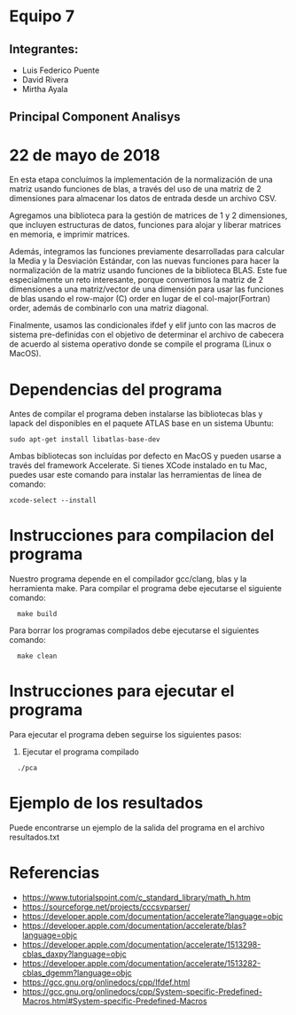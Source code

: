 # Equipo 7

## Integrantes:
  * Luis Federico Puente
  * David Rivera
  * Mirtha Ayala

## Principal Component Analisys
# 22 de mayo de 2018

En esta etapa concluímos la implementación de la normalización de una matriz usando
funciones de blas, a través del uso de una matriz de 2 dimensiones para almacenar
los datos de entrada desde un archivo CSV.

Agregamos una biblioteca para la gestión de matrices de 1 y 2 dimensiones, que
incluyen estructuras de datos, funciones para alojar y liberar matrices en memoria,
e imprimir matrices.

Además, integramos las funciones previamente desarrolladas para calcular la Media
y la Desviación Estándar, con las nuevas funciones para hacer la normalización
de la matriz usando funciones de la biblioteca BLAS. Este fue especialmente un
reto interesante, porque convertimos la matriz de 2 dimensiones a una
matriz/vector de una dimensión para usar las funciones de blas usando el
row-major (C) order en lugar de el col-major(Fortran) order, además de combinarlo con una matriz diagonal.

Finalmente, usamos las condicionales ifdef y elif junto con las macros de sistema
pre-definidas con el objetivo de determinar el archivo de cabecera  de acuerdo
al sistema operativo donde se compile el programa (Linux o MacOS).

# Dependencias del programa

Antes de compilar el programa deben instalarse las bibliotecas blas y lapack
del disponibles en el paquete ATLAS base en un sistema Ubuntu:

```
sudo apt-get install libatlas-base-dev
```

Ambas bibliotecas son incluídas por defecto en MacOS y pueden usarse a través del framework Accelerate. Si tienes XCode instalado en tu Mac, puedes usar este comando para instalar
las herramientas de línea de comando:

```
xcode-select --install
```

# Instrucciones para compilacion del programa

  Nuestro programa depende en el compilador gcc/clang, blas y la herramienta make. Para compilar el programa debe ejecutarse el siguiente comando:

  ```
    make build
  ````
  Para borrar los programas compilados debe ejecutarse el siguientes comando:

  ```
    make clean
  ```

# Instrucciones para ejecutar el programa

  Para ejecutar el programa deben seguirse los siguientes pasos:

  1. Ejecutar el programa compilado
  ```
    ./pca
  ```

# Ejemplo de los resultados

  Puede encontrarse un ejemplo de la salida del programa en el archivo resultados.txt

# Referencias

  * https://www.tutorialspoint.com/c_standard_library/math_h.htm
  * https://sourceforge.net/projects/cccsvparser/
  * https://developer.apple.com/documentation/accelerate?language=objc
  * https://developer.apple.com/documentation/accelerate/blas?language=objc
  * https://developer.apple.com/documentation/accelerate/1513298-cblas_daxpy?language=objc
  * https://developer.apple.com/documentation/accelerate/1513282-cblas_dgemm?language=objc
  * https://gcc.gnu.org/onlinedocs/cpp/Ifdef.html
  * https://gcc.gnu.org/onlinedocs/cpp/System-specific-Predefined-Macros.html#System-specific-Predefined-Macros
